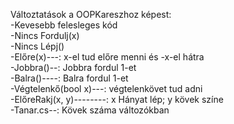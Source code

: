Változtatások a OOPKareszhoz képest:  
-Kevesebb felesleges kód  
-Nincs Fordulj(x)  
-Nincs Lépj()  
-Előre(x)---: x-el tud előre menni és -x-el hátra  
-Jobbra()--: Jobbra fordul 1-et  
-Balra()----: Balra fordul 1-et  
-Végtelenkő(bool x)---: végtelenkövet tud adni  
-ElőreRakj(x, y)--------: x Hányat lép; y kövek színe  
-Tanar.cs--: Kövek száma változókban  
